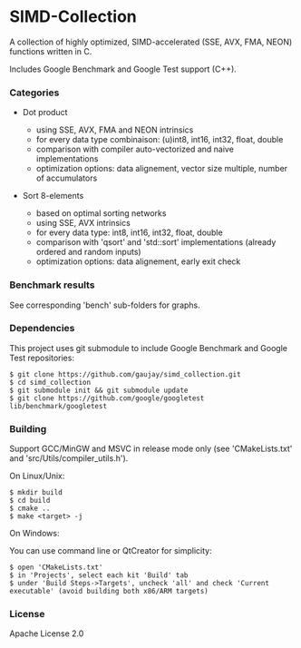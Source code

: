 # SIMD-Collection


A collection of highly optimized, SIMD-accelerated (SSE, AVX, FMA, NEON) functions written in C.

Includes Google Benchmark and Google Test support (C++).

### Categories

- Dot product
	- using SSE, AVX, FMA and NEON intrinsics
	- for every data type combinaison: (u)int8, int16, int32, float, double
	- comparison with compiler auto-vectorized and naive implementations
	- optimization options: data alignement, vector size multiple, number of accumulators

- Sort 8-elements
	- based on optimal sorting networks
	- using SSE, AVX intrinsics
	- for every data type: int8, int16, int32, float, double
	- comparison with 'qsort' and 'std::sort' implementations (already ordered and random inputs)
	- optimization options: data alignement, early exit check
	
### Benchmark results

See corresponding 'bench' sub-folders for graphs.

### Dependencies

This project uses git submodule to include Google Benchmark and Google Test repositories:

    $ git clone https://github.com/gaujay/simd_collection.git
    $ cd simd_collection
    $ git submodule init && git submodule update
    $ git clone https://github.com/google/googletest lib/benchmark/googletest

### Building

Support GCC/MinGW and MSVC in release mode only (see 'CMakeLists.txt' and 'src/Utils/compiler_utils.h').

On Linux/Unix:

    $ mkdir build
    $ cd build
    $ cmake ..
    $ make <target> -j

On Windows:

You can use command line or QtCreator for simplicity:

    $ open 'CMakeLists.txt'
    $ in 'Projects', select each kit 'Build' tab
    $ under 'Build Steps->Targets', uncheck 'all' and check 'Current executable' (avoid building both x86/ARM targets)

### License

Apache License 2.0
